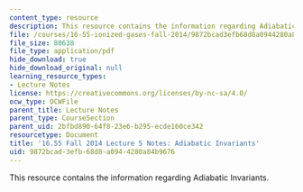 ```yaml
---
content_type: resource
description: This resource contains the information regarding Adiabatic Invariants.
file: /courses/16-55-ionized-gases-fall-2014/9872bcad3efb68d8a0944280a84b9676_MIT16_55F14_Lecture5.pdf
file_size: 80638
file_type: application/pdf
hide_download: true
hide_download_original: null
learning_resource_types:
- Lecture Notes
license: https://creativecommons.org/licenses/by-nc-sa/4.0/
ocw_type: OCWFile
parent_title: Lecture Notes
parent_type: CourseSection
parent_uid: 2bfbd890-64f8-23e6-b295-ecde160ce342
resourcetype: Document
title: '16.55 Fall 2014 Lecture 5 Notes: Adiabatic Invariants'
uid: 9872bcad-3efb-68d8-a094-4280a84b9676
---
```

This resource contains the information regarding Adiabatic Invariants.